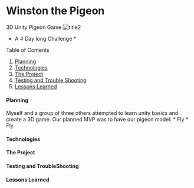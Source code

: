 # Winston the Pigeon
3D Unity Pigeon Game 
![title2](https://user-images.githubusercontent.com/75503351/192620491-a39080ae-d993-45d2-af6e-c629c9dd8719.jpg)
* A 4 Day long Challenge * 


Table of Contents
1. [Planning](#markdown-header-planning)
2. [Technologies](#markdown-header-technologies)
3. [The Project](#markdown-header-testing-and-troubleshooting)
4. [Testing and Trouble Shooting](#markdown-header-the-project)
5. [Lessons Learned](#markdown-header-lessons-learned)


<h4 id="#markdown-header-planning">
Planning
</h4>
Myself and a group of three others attempted to learn unity basics and create a 3D game.
Our planned MVP was to have our pigeon model:
* Fly
* Fly

<h4 id="#markdown-header-technologies">
Technologies
</h4>


<h4 id="#markdown-header-the-project">
The Project
</h4>

<h4 id="#markdown-header-teseting-and-troubleshooting">
Testing and TroubleShooting
</h4>

<h4 id="#markdown-header-lessons-learned">
Lessons Learned
</h4>


